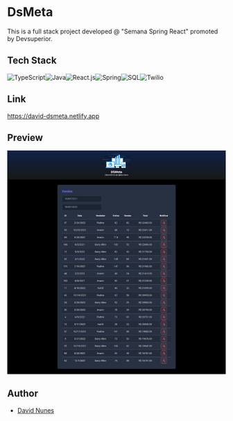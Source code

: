 # DsMeta

This is a full stack project developed @ "Semana Spring React" promoted by Devsuperior.

## Tech Stack

<img alt="TypeScript" width="26px" src="https://cdn-icons-png.flaticon.com/512/5968/5968381.png" /><img alt="Java" width="26px" src="https://cdn-icons-png.flaticon.com/512/226/226777.png" /><img alt="React.js" width="26px" src="https://cdn-icons-png.flaticon.com/512/919/919851.png" /><img alt="Spring" width="86px" src="https://spring.io/images/spring-logo-9146a4d3298760c2e7e49595184e1975.svg" /><img alt="SQL" width="26px" src="https://cdn-icons-png.flaticon.com/512/2772/2772128.png" /><img alt="Twilio" width="36px" src="https://smbhd.com/wp-content/uploads/2022/02/Twilio-Logo-1.png" />


## Link
https://david-dsmeta.netlify.app

## Preview

![](project-img.jpg)

## Author

- [David Nunes](https://www.github.com/Dnuns)
